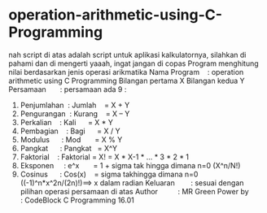 # operation-arithmetic-using-C-Programming


nah script di atas adalah script untuk aplikasi kalkulatornya, silahkan di pahami dan di mengerti yaaah, ingat jangan di copas
Program menghitung nilai berdasarkan jenis operasi arikmatika
Nama Program    : operation arithmetic using C Programming
Bilangan pertama X
Bilangan kedua Y
Persamaan       : persamaan ada 9 :
1. Penjumlahan  : Jumlah    = X + Y
2. Pengurangan  : Kurang    = X – Y
3. Perkalian    : Kali      = X * Y
4. Pembagian    : Bagi      = X / Y
5. Modulus      : Mod       = X % Y
6. Pangkat      : Pangkat   = X^Y
7. Faktorial    : Faktorial = X! = X * X-1 * … * 3 * 2 * 1
8. Eksponen     : e^x       = 1 + sigma tak hingga dimana n=0 (X^n/N!)
9. Cosinus      : Cos(x)    = sigma takhingga dimana n=0 ((-1)^n*x^2n/(2n)!)==> x dalam radian
Keluaran        : sesuai dengan pilihan operasi persamaan di atas
Author          : MR Green
Power by        : CodeBlock C Programming 16.01

